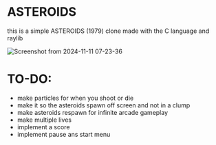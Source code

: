 # ASTEROIDS
this is a simple ASTEROIDS (1979) clone made with the C language and raylib

![Screenshot from 2024-11-11 07-23-36](https://github.com/user-attachments/assets/dc05fec5-5a98-40e9-8a47-3a3db056310a)


# TO-DO:
- make particles for when you shoot or die
- make it so the asteroids spawn off screen and not in a clump 
- make asteroids respawn for infinite arcade gameplay
- make multiple lives
- implement a score
- implement pause ans start menu
